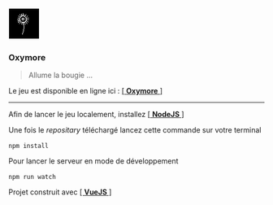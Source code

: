 ![](src/assets/hana.png)
### Oxymore

> Allume la bougie ...


Le jeu est disponible en ligne ici : [[ **Oxymore** ]](https://hungry-swirles-f31e6c.netlify.app/) 

---

Afin de lancer le jeu localement, installez [[ **NodeJS** ]](https://nodejs.org/en/)

Une fois le *repositary* téléchargé lancez cette commande sur votre terminal

```
npm install
```

Pour lancer le serveur en mode de développement 

```
npm run watch
```

Projet construit avec [[ **VueJS** ]](https://vuejs.org/)
